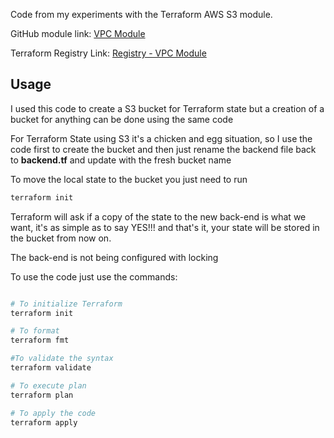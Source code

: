 
Code from my experiments with the Terraform AWS S3 module.

GitHub module  link:  [VPC Module ](https://github.com/terraform-aws-modules/terraform-aws-s3-bucket) 

Terraform Registry Link: [Registry - VPC Module](https://registry.terraform.io/modules/terraform-aws-modules/s3-bucket/aws/latest) 

## Usage

I used this code to create a S3 bucket for Terraform state but a creation of a bucket for anything can be done using the same code

For Terraform State using S3 it's a chicken and egg situation, so I use the code first to create the bucket and then just rename the backend file back to **backend.tf** and update with the fresh bucket name

To move the local state to the bucket you just need to run

```bash
terraform init
```

Terraform will ask if a copy of the state to the new back-end is what we want, it's as simple as to say YES!!! and that's it, your state will be stored in the bucket from now on.

The back-end is not being configured with locking

To  use the code just use the commands:

```bash

# To initialize Terraform
terraform init

# To format 
terraform fmt

#To validate the syntax
terraform validate

# To execute plan
terraform plan

# To apply the code
terraform apply

```
